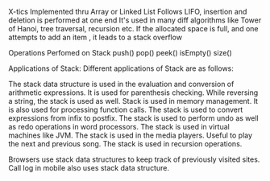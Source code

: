 X-tics
Implemented thru Array or Linked List
Follows LIFO, insertion and deletion is performed at one end 
It's used in many diff algorithms like Tower of Hanoi, tree traversal, recursion etc.
If the allocated space is full, and one attempts to add an item , it leads to a stack overflow

Operations Perfomed on Stack
push()
pop()
peek()
isEmpty()
size()

Applications of Stack: 
Different applications of Stack are as follows:

The stack data structure is used in the evaluation and conversion of arithmetic expressions.
It is used for parenthesis checking.
While reversing a string, the stack is used as well.
Stack is used in memory management.
It is also used for processing function calls. 
The stack is used to convert expressions from infix to postfix. 
The stack is used to perform undo as well as redo operations in word processors. 
The stack is used in virtual machines like JVM. 
The stack is used in the media players. Useful to play the next and previous song. 
The stack is used in recursion operations. 

Browsers use stack data structures to keep track of previously visited sites.
Call log in mobile also uses stack data structure. 